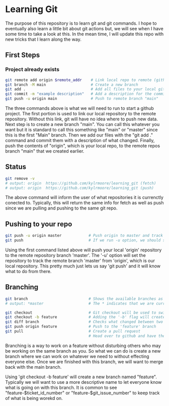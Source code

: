 # Learning Git
The purpose of this repository is to learn git and git commands.  I hope to eventually 
also learn a little bit about git actions but, we will see when I have some time to take 
a look at this.  In the mean time, I will update this repo with new tricks that I learn 
along the way.

## First Steps
### Project already exists
```bash
git remote add origin $remote_addr    # Link local repo to remote (github)
git branch -M main                    # Create a new branch
git add .                             # Add all files to your local git repo.
git commit -m "example description"   # Add a description for the commit
git push -u origin main               # Push to remote branch "main"
```
The three commands above is what we will need to run to start a github project. The 
first portion is used to link our local repository to the remote repository.  Without 
this link, git will have no idea where to push new data.  Next step is to create a new 
branch "main".  You can call this whatever you want but it is standard to call this 
something like "main" or "master" since this is the first "Main" branch.  Then we add 
our files with the "git add ." command and commit them with a description of what 
changed.  Finally, push the contents of "origin", which is your local repo, to the 
remote repos branch "main" that we created earlier.

## Status
```bash
git remove -v
# output: origin  https://github.com/kylrmoore/learning_git (fetch)
# output: origin  https://github.com/kylrmoore/learning_git (push)
```
The above command will inform the user of what repositories it is currenctly conected 
to.  Typically, this will return the same info for fetch as well as push since we are 
pulling and pushing to the same git repo.

## Pushing to your repo
```bash
git push -u origin master            # Push origin to master and track remote branch master to origin
git push                             # If we run -u option, we should simply be able to use git push
```
Using the first command listed above will push your local 'origin' repository to the 
remote repository branch 'master'.  The '-u' option will set the repository to track 
the remote branch 'master' from 'origin', which is our local repository.  This pretty 
much just lets us say 'git push' and it will know what to do from there.

## Branching
```bash
git branch                           # Shows the available branches as well as which one you are using
# output: *master                    # The * indicates that we are currently on this branch

git checkout                         # Git checkout will be used to switch between branches
git checkout -b feature              # Adding the '-b' flag will create a new branch
git diff branch                      # Checks what changed between two points in time
git push origin feature              # Push to the 'feature' branch
git pull                             # Create a pull request
                                     # Head over to github and have the request approved
```
Branching is a way to work on a feature without disturbing others who may be 
working on the same branch as you.  So what we can do is create a new branch where 
we can work on whatever we need to without effecting everyone else.  Once we are 
finished with this branch, we will want to merge back with the main branch.  

Using 'git checkout -b feature' will create a new branch named "feature". 
Typically we will want to use a more descriptive name to let everyone know what 
is going on with this branch.  It is common to see "feature-$ticket_id_number" 
or "feature-$git_issue_number" to keep track of what is being worekd on.
